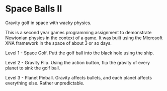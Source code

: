 # Space Balls II
Gravity golf in space with wacky physics.

This is a second year games programming assignment to demonstrate Newtonian physics in the context of a game.
It was built using the Microsoft XNA framework in the space of about 3 or so days.

Level 1 - Space Golf. Putt the golf ball into the black hole using the ship.

Level 2 - Gravity Flip. Using the action button, flip the gravity of every planet to sink the golf ball.

Level 3 - Planet Pinball. Gravity affects bullets, and each planet affects everything else. Rather unpredictable.
